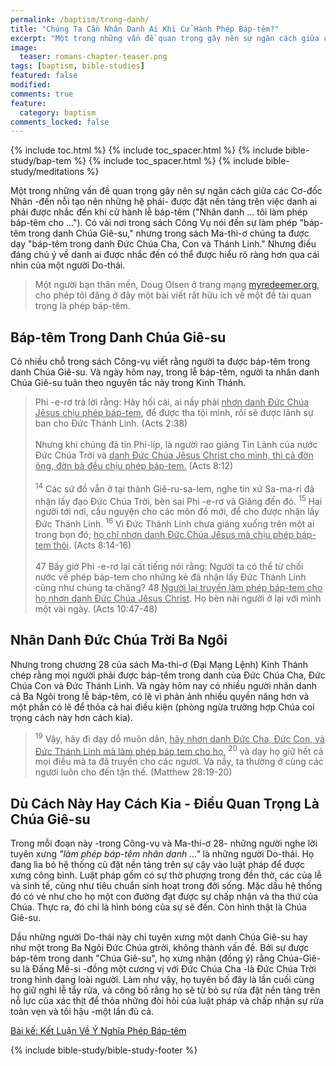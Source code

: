 ```yaml
---
permalink: /baptism/trong-danh/
title: "Chúng Ta Cần Nhân Danh Ai Khi Cử Hành Phép Báp-têm?"
excerpt: "Một trong những vấn đề quan trọng gây nên sự ngăn cách giữa các Cơ-đốc Nhân -đến nỗi tạo nên những hệ phái- được đặt nền tảng trên việc danh ai phải được nhắc đến khi cử hành lễ báp-têm (&#34;Nhân danh ... tôi làm phép báp-têm cho ...&#34;). Có vài nơi trong sách Công Vụ nói đến sự làm phép &#34;báp-têm trong danh Chúa Giê-su,&#34; nhưng trong sách Ma-thi-ơ chúng ta được dạy &#34;báp-têm trong danh Đức Chúa Cha, Con và Thánh Linh.&#34; Nhưng điều đáng chú ý về danh ai được nhắc đến có thể được hiểu rõ ràng hơn qua cái nhìn của một người Do-thái."
image: 
  teaser: romans-chapter-teaser.png
tags: [baptism, bible-studies]
featured: false
modified:
comments: true
feature:
  category: baptism
comments_locked: false
---
```


{% include toc.html %}
{% include toc_spacer.html %}
{% include bible-study/bap-tem %}
{% include toc_spacer.html %}
{% include bible-study/meditations %}

Một trong những vấn đề quan trọng gây nên sự ngăn cách giữa các Cơ-đốc Nhân -đến nỗi tạo nên những hệ phái- được đặt nền tảng trên việc danh ai phải được nhắc đến khi cử hành lễ báp-têm (\"Nhân danh ... tôi làm phép báp-têm cho ...\"). Có vài nơi trong sách Công Vụ nói đến sự làm phép \"báp-têm trong danh Chúa Giê-su,\" nhưng trong sách Ma-thi-ơ chúng ta được dạy \"báp-têm trong danh Đức Chúa Cha, Con và Thánh Linh.\" Nhưng điều đáng chú ý về danh ai được nhắc đến có thể được hiểu rõ ràng hơn qua cái nhìn của một người Do-thái.

> Một người bạn thân mến, Doug Olsen ở trang mạng <a href="http://myredeemer.org">myredeemer.org</a>, cho phép tôi đăng ở đây một bài viết rất hữu ích về một đề tài quan trọng là phép báp-têm.

## Báp-têm Trong Danh Chúa Giê-su

Có nhiều chỗ trong sách Công-vụ viết rằng người ta được báp-têm trong danh Chúa Giê-su. Và ngày hôm nay, trong lễ báp-têm, người ta nhân danh Chúa Giê-su tuân theo nguyên tắc này trong Kinh Thánh.

> Phi -e-rơ trả lời rằng: Hãy hối cải, ai nấy phải <u>nhơn danh Ðức Chúa Jêsus chịu phép báp-tem</u>, để được tha tội mình, rồi sẽ được lãnh sự ban cho Ðức Thánh Linh. (Acts 2:38)
<br /><br />
Nhưng khi chúng đã tin Phi-líp, là người rao giảng Tin Lành của nước Ðức Chúa Trời và <u>danh Ðức Chúa Jêsus Christ cho mình, thì cả đờn ông, đờn bà đều chịu phép báp-tem.</u> (Acts 8:12)
<br /><br />
<sup>14</sup> Các sứ đồ vẫn ở tại thành Giê-ru-sa-lem, nghe tin xứ Sa-ma-ri đã nhận lấy đạo Ðức Chúa Trời, bèn sai Phi -e-rơ và Giăng đến đó. <sup>15</sup> Hai người tới nơi, cầu nguyện cho các môn đồ mới, để cho được nhận lấy Ðức Thánh Linh. <sup>16</sup> Vì Ðức Thánh Linh chưa giáng xuống trên một ai trong bọn đó; <u>họ chỉ nhơn danh Ðức Chúa Jêsus mà chịu phép báp-tem thôi</u>. (Acts 8:14-16)
<br /><br />
47 Bấy giờ Phi -e-rơ lại cất tiếng nói rằng: Người ta có thể từ chối nước về phép báp-tem cho những kẻ đã nhận lấy Ðức Thánh Linh cũng như chúng ta chăng? 48 <u>Người lại truyền làm phép báp-tem cho họ nhơn danh Ðức Chúa Jêsus Christ</u>. Họ bèn nài người ở lại với mình một vài ngày. (Acts 10:47-48)

## Nhân Danh Đức Chúa Trời Ba Ngôi

Nhưng trong chương 28 của sách Ma-thi-ơ (Đại Mạng Lệnh) Kinh Thánh chép rằng mọi người phải được báp-têm trong danh của Đức Chúa Cha, Đức Chúa Con và Đức Thánh Linh. Và ngày hôm nay có nhiều người nhân danh cả Ba Ngôi trong lễ báp-têm, có lẽ vì phản ảnh nhiều quyền năng hơn và một phần có lẽ để thỏa cả hai điều kiện (phòng ngừa trường hợp Chúa coi trọng cách này hơn cách kia).

> <sup>19</sup> Vậy, hãy đi dạy dỗ muôn dân, <u>hãy nhơn danh Ðức Cha, Ðức Con, và Ðức Thánh Linh mà làm phép báp tem cho họ</u>, <sup>20</sup> và dạy họ giữ hết cả mọi điều mà ta đã truyền cho các ngươi. Và nầy, ta thường ở cùng các ngươi luôn cho đến tận thế. (Matthew 28:19-20)

## Dù Cách Này Hay Cách Kia - Điều Quan Trọng Là Chúa Giê-su

Trong mỗi đoạn này -trong Công-vụ và Ma-thi-ơ 28- những người nghe lời tuyên xưng <em>"làm phép báp-têm nhân danh ..."</em> là những người Do-thái. Họ đang lìa bỏ hệ thống cũ đặt nền tảng trên sự cậy vào luật pháp để được xưng công bình. Luật pháp gồm có sự thờ phượng trong đền thờ, các của lễ và sinh tế, cũng như tiêu chuẩn sinh hoạt trong đời sống. Mặc dầu hệ thống đó có vẻ như cho họ một con đường đạt được sự chấp nhận và tha thứ của Chúa. Thực ra, đó chỉ là hình bóng của sự sẽ đến. Còn hình thật là Chúa Giê-su.

Dầu những người Do-thái này chỉ tuyên xưng một danh Chúa Giê-su hay như một trong Ba Ngôi Đức Chúa gtrời, không thành vấn đề. Bởi sự được báp-têm trong danh "Chúa Giê-su", họ xưng nhận (đồng ý) rằng Chúa-Giê-su là Đấng Mê-si -đồng một cương vị với Đức Chúa Cha -là Đức Chúa Trời trong hình dạng loài người. Làm như vậy, họ tuyên bố đây là lần cuối cùng họ giữ nghi lễ tẩy rửa, và công bố rằng họ sẽ từ bỏ sự rửa đặt nền tảng trên nỗ lực của xác thịt để thỏa những đòi hỏi của luật pháp và chấp nhận sự rửa toàn vẹn và tối hậu -một lần đủ cả.

<a href="{{ site.url }}/baptism/ket-luan/">Bài kế: Kết Luận Về Ý Nghĩa Phép Báp-têm</a>

{% include bible-study/bible-study-footer %}
